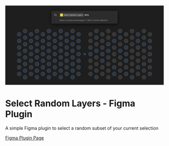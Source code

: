 ![Cover Art](assets/CoverArt.png)

# Select Random Layers - Figma Plugin
A simple Figma plugin to select a random subset of your current selection

[Figma Plugin Page]()
